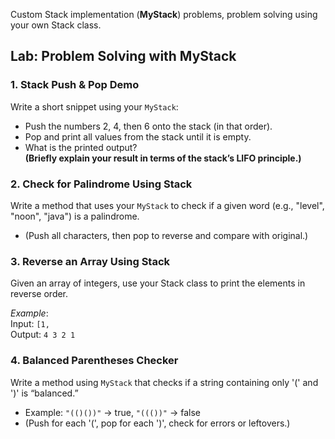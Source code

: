 Custom Stack implementation (**MyStack**) problems, problem solving using your own Stack class.

## Lab: Problem Solving with MyStack

### 1. Stack Push & Pop Demo
Write a short snippet using your `MyStack`:
- Push the numbers 2, 4, then 6 onto the stack (in that order).
- Pop and print all values from the stack until it is empty.
- What is the printed output?  
**(Briefly explain your result in terms of the stack’s LIFO principle.)**

### 2.  Check for Palindrome Using Stack
Write a method that uses your `MyStack` to check if a given word (e.g., "level", "noon", "java") is a palindrome.  
- (Push all characters, then pop to reverse and compare with original.)

### 3.  Reverse an Array Using Stack
Given an array of integers, use your Stack class to print the elements in reverse order.

*Example*:  
Input: `[1,`  
Output: `4 3 2 1`

### 4.  Balanced Parentheses Checker
Write a method using `MyStack` that checks if a string containing only '(' and ')' is “balanced.”  
- Example: `"(()())"` → true, `"((())"` → false  
- (Push for each '(', pop for each ')', check for errors or leftovers.)
